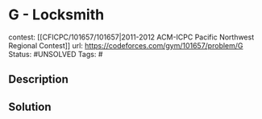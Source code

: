 # G - Locksmith

contest: [[CFICPC/101657/101657|2011-2012 ACM-ICPC Pacific Northwest Regional Contest]]
url: https://codeforces.com/gym/101657/problem/G
Status: #UNSOLVED
Tags: #

## Description

## Solution

